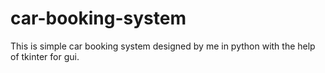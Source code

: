 # car-booking-system
This is simple car booking system designed by me in python with the help of tkinter for gui.



